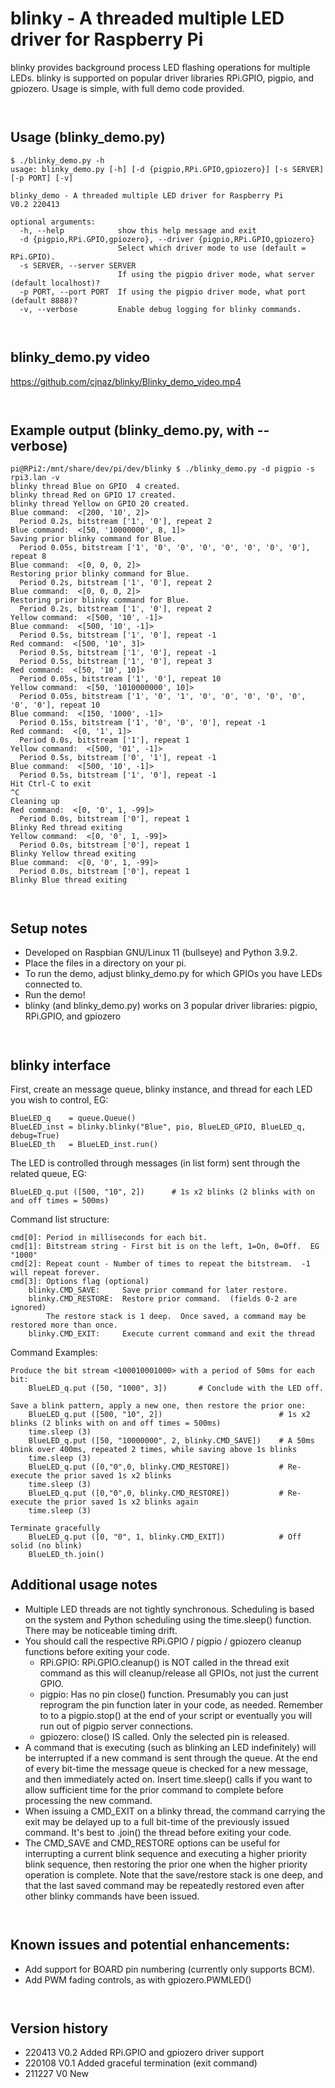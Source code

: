# blinky - A threaded multiple LED driver for Raspberry Pi

blinky provides background process LED flashing operations for multiple LEDs.  blinky is supported on popular driver
libraries RPi.GPIO, pigpio, and gpiozero.  Usage is simple, with full demo code provided.

` `  
## Usage (blinky_demo.py)
```
$ ./blinky_demo.py -h
usage: blinky_demo.py [-h] [-d {pigpio,RPi.GPIO,gpiozero}] [-s SERVER] [-p PORT] [-v]

blinky_demo - A threaded multiple LED driver for Raspberry Pi
V0.2 220413

optional arguments:
  -h, --help            show this help message and exit
  -d {pigpio,RPi.GPIO,gpiozero}, --driver {pigpio,RPi.GPIO,gpiozero}
                        Select which driver mode to use (default = RPi.GPIO).
  -s SERVER, --server SERVER
                        If using the pigpio driver mode, what server (default localhost)?
  -p PORT, --port PORT  If using the pigpio driver mode, what port (default 8888)?
  -v, --verbose         Enable debug logging for blinky commands.
```

` `
## blinky_demo.py video
https://github.com/cjnaz/blinky/Blinky_demo_video.mp4


` `  
## Example output (blinky_demo.py, with --verbose)
```
pi@RPi2:/mnt/share/dev/pi/dev/blinky $ ./blinky_demo.py -d pigpio -s rpi3.lan -v
blinky thread Blue on GPIO  4 created.
blinky thread Red on GPIO 17 created.
blinky thread Yellow on GPIO 20 created.
Blue command:  <[200, '10', 2]>
  Period 0.2s, bitstream ['1', '0'], repeat 2
Blue command:  <[50, '10000000', 8, 1]>
Saving prior blinky command for Blue.
  Period 0.05s, bitstream ['1', '0', '0', '0', '0', '0', '0', '0'], repeat 8
Blue command:  <[0, 0, 0, 2]>
Restoring prior blinky command for Blue.
  Period 0.2s, bitstream ['1', '0'], repeat 2
Blue command:  <[0, 0, 0, 2]>
Restoring prior blinky command for Blue.
  Period 0.2s, bitstream ['1', '0'], repeat 2
Yellow command:  <[500, '10', -1]>
Blue command:  <[500, '10', -1]>
  Period 0.5s, bitstream ['1', '0'], repeat -1
Red command:  <[500, '10', 3]>
  Period 0.5s, bitstream ['1', '0'], repeat -1
  Period 0.5s, bitstream ['1', '0'], repeat 3
Red command:  <[50, '10', 10]>
  Period 0.05s, bitstream ['1', '0'], repeat 10
Yellow command:  <[50, '1010000000', 10]>
  Period 0.05s, bitstream ['1', '0', '1', '0', '0', '0', '0', '0', '0', '0'], repeat 10
Blue command:  <[150, '1000', -1]>
  Period 0.15s, bitstream ['1', '0', '0', '0'], repeat -1
Red command:  <[0, '1', 1]>
  Period 0.0s, bitstream ['1'], repeat 1
Yellow command:  <[500, '01', -1]>
  Period 0.5s, bitstream ['0', '1'], repeat -1
Blue command:  <[500, '10', -1]>
  Period 0.5s, bitstream ['1', '0'], repeat -1
Hit Ctrl-C to exit
^C
Cleaning up
Red command:  <[0, '0', 1, -99]>
  Period 0.0s, bitstream ['0'], repeat 1
Blinky Red thread exiting
Yellow command:  <[0, '0', 1, -99]>
  Period 0.0s, bitstream ['0'], repeat 1
Blinky Yellow thread exiting
Blue command:  <[0, '0', 1, -99]>
  Period 0.0s, bitstream ['0'], repeat 1
Blinky Blue thread exiting

```

` `  
## Setup notes
- Developed on Raspbian GNU/Linux 11 (bullseye) and Python 3.9.2.
- Place the files in a directory on your pi.
- To run the demo, adjust blinky_demo.py for which GPIOs you have LEDs connected to.
- Run the demo!
- blinky (and blinky_demo.py) works on 3 popular driver libraries:  pigpio, RPi.GPIO, and gpiozero

` `  
## blinky interface

First, create an message queue, blinky instance, and thread for each LED you wish to control, EG:

    BlueLED_q    = queue.Queue()
    BlueLED_inst = blinky.blinky("Blue", pio, BlueLED_GPIO, BlueLED_q, debug=True)
    BlueLED_th   = BlueLED_inst.run()
        
The LED is controlled through messages (in list form) sent through the related queue, EG:

    BlueLED_q.put ([500, "10", 2])      # 1s x2 blinks (2 blinks with on and off times = 500ms)

Command list structure:

    cmd[0]: Period in milliseconds for each bit.
    cmd[1]: Bitstream string - First bit is on the left, 1=On, 0=Off.  EG "1000"
    cmd[2]: Repeat count - Number of times to repeat the bitstream.  -1 will repeat forever.
    cmd[3]: Options flag (optional)
        blinky.CMD_SAVE:     Save prior command for later restore.  
        blinky.CMD_RESTORE:  Restore prior command.  (fields 0-2 are ignored)
            The restore stack is 1 deep.  Once saved, a command may be restored more than once.
        blinky.CMD_EXIT:     Execute current command and exit the thread

Command Examples:

    Produce the bit stream <100010001000> with a period of 50ms for each bit:
        BlueLED_q.put ([50, "1000", 3])       # Conclude with the LED off.

    Save a blink pattern, apply a new one, then restore the prior one:
        BlueLED_q.put ([500, "10", 2])                          # 1s x2 blinks (2 blinks with on and off times = 500ms)
        time.sleep (3)
        BlueLED_q.put ([50, "10000000", 2, blinky.CMD_SAVE])    # A 50ms blink over 400ms, repeated 2 times, while saving above 1s blinks
        time.sleep (3)
        BlueLED_q.put ([0,"0",0, blinky.CMD_RESTORE])           # Re-execute the prior saved 1s x2 blinks
        time.sleep (3)
        BlueLED_q.put ([0,"0",0, blinky.CMD_RESTORE])           # Re-execute the prior saved 1s x2 blinks again
        time.sleep (3)
    
    Terminate gracefully
        BlueLED_q.put ([0, "0", 1, blinky.CMD_EXIT])            # Off solid (no blink)
        BlueLED_th.join()

## Additional usage notes

- Multiple LED threads are not tightly synchronous.  Scheduling is based on the system and Python scheduling using the time.sleep() function.  There may be noticeable timing drift.
- You should call the respective RPi.GPIO / pigpio / gpiozero cleanup functions before exiting your code.  
    - RPi.GPIO:  RPi.GPIO.cleanup() is NOT called in the thread exit command as this will cleanup/release all GPIOs, not just the current GPIO.
    - pigpio:  Has no pin close() function.  Presumably you can just reprogram the pin function later in your code, as needed.  Remember to to a pigpio.stop() at the end of your script or eventually you will run out of pigpio server connections.
    - gpiozero:  close() IS called.  Only the selected pin is released.
- A command that is executing (such as blinking an LED indefinitely) will be interrupted if a new command is sent through the queue.  At the end of every bit-time the message queue is checked for a new message, and then immediately acted on.  Insert time.sleep() calls if you want to allow sufficient time for the prior command to complete before processing the new command.
- When issuing a CMD_EXIT on a blinky thread, the command carrying the exit may be delayed up to a full bit-time of the previously issued command.  It's best to .join() the thread before exiting your code.
- The CMD_SAVE and CMD_RESTORE options can be useful for interrupting a current blink sequence and executing a higher priority blink sequence, then restoring the prior one when the higher priority operation is complete.  Note that the save/restore stack is one deep, and that the last saved command may be repeatedly restored even after other blinky commands have been issued.

` `  
## Known issues and potential enhancements:
- Add support for BOARD pin numbering (currently only supports BCM).
- Add PWM fading controls, as with gpiozero.PWMLED()


` `  
## Version history
- 220413 V0.2  Added RPi.GPIO and gpiozero driver support
- 220108 V0.1  Added graceful termination (exit command)
- 211227 V0    New
